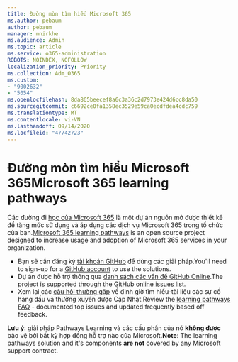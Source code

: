 ```yaml
---
title: Đường mòn tìm hiểu Microsoft 365
ms.author: pebaum
author: pebaum
manager: mnirkhe
ms.audience: Admin
ms.topic: article
ms.service: o365-administration
ROBOTS: NOINDEX, NOFOLLOW
localization_priority: Priority
ms.collection: Adm_O365
ms.custom:
- "9002632"
- "5054"
ms.openlocfilehash: 8da865beecef8a6c3a36c2d7973e424d6cc8da50
ms.sourcegitcommit: c6692ce0fa1358ec3529e59ca0ecdfdea4cdc759
ms.translationtype: MT
ms.contentlocale: vi-VN
ms.lasthandoff: 09/14/2020
ms.locfileid: "47742723"
---
```

# <a name="microsoft-365-learning-pathways"></a><span data-ttu-id="6b218-102">Đường mòn tìm hiểu Microsoft 365</span><span class="sxs-lookup"><span data-stu-id="6b218-102">Microsoft 365 learning pathways</span></span>

<span data-ttu-id="6b218-103">Các đường đi [học của Microsoft 365](https://docs.microsoft.com/office365/customlearning/) là một dự án nguồn mở được thiết kế để tăng mức sử dụng và áp dụng các dịch vụ Microsoft 365 trong tổ chức của bạn.</span><span class="sxs-lookup"><span data-stu-id="6b218-103">[Microsoft 365 learning pathways](https://docs.microsoft.com/office365/customlearning/) is an open source project designed to increase usage and adoption of Microsoft 365 services in your organization.</span></span>

- <span data-ttu-id="6b218-104">Bạn sẽ cần đăng ký [tài khoản GitHub](https://aka.ms/joingithub) để dùng các giải pháp.</span><span class="sxs-lookup"><span data-stu-id="6b218-104">You'll need to sign-up for a [GitHub account](https://aka.ms/joingithub) to use the solutions.</span></span>
- <span data-ttu-id="6b218-105">Dự án được hỗ trợ thông qua [danh sách các vấn đề GitHub Online](https://aka.ms/CustomLearningHelp).</span><span class="sxs-lookup"><span data-stu-id="6b218-105">The project is supported through the GitHub [online issues list](https://aka.ms/CustomLearningHelp).</span></span>
- <span data-ttu-id="6b218-106">Xem lại các [câu hỏi thường gặp](https://docs.microsoft.com/office365/customlearning/faq) về định giờ tìm hiểu-tài liệu các sự cố hàng đầu và thường xuyên được Cập Nhật.</span><span class="sxs-lookup"><span data-stu-id="6b218-106">Review the [learning pathways FAQ](https://docs.microsoft.com/office365/customlearning/faq) - documented top issues and updated frequently based off feedback.</span></span>

<span data-ttu-id="6b218-107">**Lưu ý**: giải pháp Pathways Learning và các cấu phần của nó **không được** bảo vệ bởi bất kỳ hợp đồng hỗ trợ nào của Microsoft.</span><span class="sxs-lookup"><span data-stu-id="6b218-107">**Note**: The learning pathways solution and it's components **are not** covered by any Microsoft support contract.</span></span>
